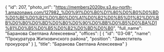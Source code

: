 {
    "id": 207,
    "photo_url": "https://members2020by.s3.eu-north-1.amazonaws.com/127982_%D0%91%D0%B0%D1%80%D0%B0%D0%BD%D0%BE%D0%B2%D0%B0%D0%A1%D0%B2%D0%B5%D1%82%D0%BB%D0%B0%D0%BD%D0%B0%D0%90%D0%BB%D0%B5%D0%BA%D1%81%D0%B5%D0%B5%D0%B2%D0%BD%D0%B0",
    "full_name": "Баранова Светлана Алексеевна",
    "offices": [
        {
            "id": "03-08",
            "name": "Прокуратура Житковичского района",
            "position": "Заместитель прокурора"
        }
    ],
    "title": "Баранова Светлана Алексеевна"
}